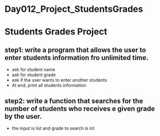# Day012_Project_StudentsGrades

# Students Grades Project

## step1: write a program that allows the user to enter  students information fro unlimited time.

 - ask for student name
 - ask for student grade
 - ask if the user wants to enter another students
 - At end, print all students information
 
 ## step2: write a function that searches for the number of students who receives e given grade by the user.
 - the input is list and grade to search is int
